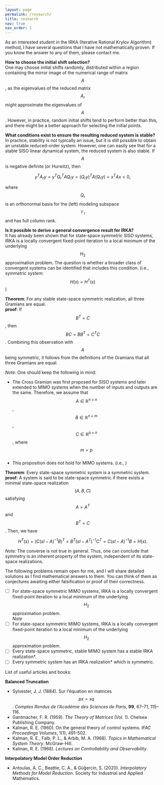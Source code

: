 ```yaml
---
layout: page
permalink: /research/
title: research
nav: true
nav_order: 1
---
```


As an interested student in the IRKA (Iterative Rational Krylov Algorithm) method, I have several questions that I have not mathematically proven. If you know the answer to any of them, please contact me.

**How to choose the initial shift selection?**  
One may choose initial shifts randomly, distributed within a region containing the mirror image of the numerical range of matrix $$A$$, as the eigenvalues of the reduced matrix $$A_r$$ might approximate the eigenvalues of $$A$$. However, in practice, random initial shifts tend to perform better than this, and there might be a better approach for selecting the initial points.

**What conditions exist to ensure the resulting reduced system is stable?**  
In practice, stability is not typically an issue, but it is still possible to obtain an unstable reduced-order system. However, one can easily see that for a stable SISO linear dynamical system, the reduced system is also stable. If $$A$$ is negative definite (or Hurwitz), then

$$
y^{T}A_{r}y = y^{T}Q_{r}^{T}AQ_{r}y = (Q_{r}y)^{T}A(Q_{r}y) = x^{T}Ax < 0,
$$

where $$Q_{r}$$ is an orthonormal basis for the (left) modeling subspace $$\mathcal{V}_{r}$$ and has full column rank.

**Is it possible to derive a general convergence result for IRKA?**  
It has already been shown that for state-space symmetric SISO systems, IRKA is a locally convergent fixed-point iteration to a local minimum of the underlying $$H_2$$ approximation problem. The question is whether a broader class of convergent systems can be identified that includes this condition. (i.e., symmetric system: $$H(s) = H^{T}(s)$$)

**Theorem**: For any stable state-space symmetric realization, all three Gramians are equal.\
**proof**: If $$B^{T} = C$$, then $$BC = BB^{T} = C^{T}C$$. Combining this observation with $$A$$ being symmetric, it follows from the definitions of the Gramians that all three Gramians are equal.

_Note:_ One should keep the following in mind:
- The Cross Gramian was first proposed for SISO systems and later extended to MIMO systems when the number of inputs and outputs are the same. Therefore, we assume that $$A\in\mathbb{R}^{n\times n}$$, $$B\in \mathbb{R}^{n\times m}$$, $$C\in \mathbb{R}^{p\times n}$$, where $$m=p$$.
- This proposition does not hold for MIMO systems. (i.e., )

**Theorem**: Every state-space symmetric system is a symmetric system.\
**proof**: A system is said to be state-space symmetric if there exists a minimal state-space realization $$(A, B, C)$$ satisfying $$A = A^{T}$$ and $$B^{T} = C$$. Then, we have

$$
H^{T}(s) = (C(sI - A)^{-1}B)^{T} = B^{T}(sI - A^{T})^{-1}C^{T} = C(sI - A)^{-1}B = H(s).
$$

_Note:_ The converse is not true in general. Thus, one can conclude that symmetry is an inherent property of the system, independent of its state-space realizations.

The following problems remain open for me, and I will share detailed solutions as I find mathematical answers to them. You can think of them as conjectures awaiting either falsification or proof of their correctness.

- [ ] For state-space symmetric MIMO systems, IRKA is a locally convergent fixed-point iteration to a local minimum of the underlying $$H_2$$ approximation problem.\
      _Note_
- [ ] For state-space symmetric MIMO systems, IRKA is a locally convergent fixed-point iteration to a local minimum of the underlying $$H_2$$ approximation problem.
- [ ] Every state-space symmetric, stable MIMO system has a stable IRKA realization*.
- [ ] Every symmetric system has an IRKA realization* which is symmetric.

List of useful articles and books:

**Balanced Truncation**
- Sylvester, J. J. (1884). Sur l'équation en matrices $$px = xq$$. *Comptes Rendus de l'Académie des Sciences de Paris*, **99**, 67–71, 115–116.
- Gantmacher, F. R. (1959). *The Theory of Matrices* (Vol. 1). Chelsea Publishing Company.
- Kalman, R. E. (1960). On the general theory of control systems. *IFAC Proceedings Volumes*, 1(1), 491-502.
- Kalman, R. E., Falb, P. L., & Arbib, M. A. (1968). *Topics in Mathematical System Theory*. McGraw-Hill.
- Kalman, R. E. (1968). *Lectures on Controllability and Observability*.

**Interpolatory Model Order Reduction**
- Antoulas, A. C., Beattie, C. A., & Güğercin, S. (2020). *Interpolatory Methods for Model Reduction*. Society for Industrial and Applied Mathematics.




